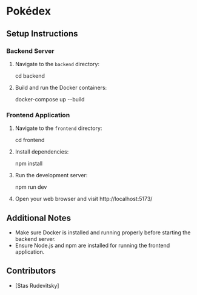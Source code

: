 # Pokédex

## Setup Instructions

### Backend Server

1. Navigate to the `backend` directory:

   cd backend

2. Build and run the Docker containers:

   docker-compose up --build

### Frontend Application

1. Navigate to the `frontend` directory:

   cd frontend

2. Install dependencies:

   npm install

3. Run the development server:

   npm run dev

4. Open your web browser and visit http://localhost:5173/

## Additional Notes

- Make sure Docker is installed and running properly before starting the backend server.
- Ensure Node.js and npm are installed for running the frontend application.

## Contributors

- [Stas Rudevitsky]
